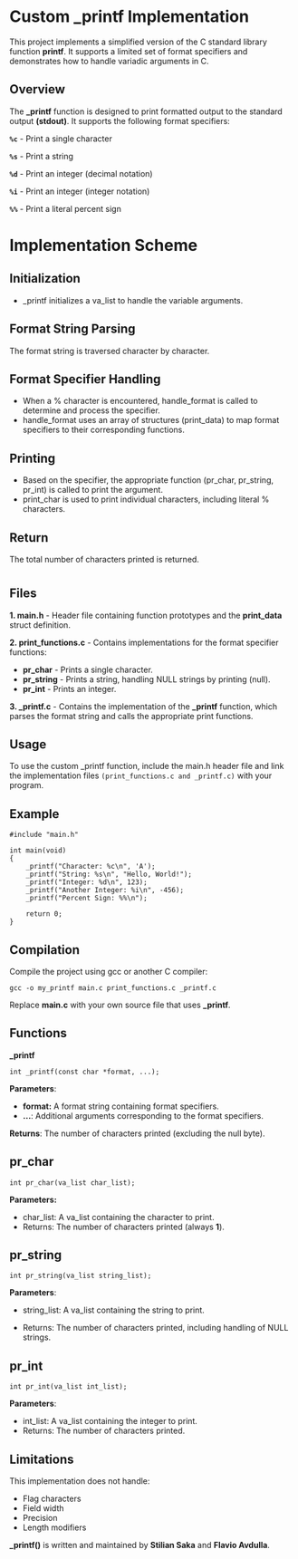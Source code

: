 # Custom _printf Implementation

This project implements a simplified version of the C standard library function **printf**. It supports a limited set of format specifiers and demonstrates how to handle variadic arguments in C.

## Overview

The **_printf** function is designed to print formatted output to the standard output **(stdout)**. It supports the following format specifiers:

**`%c`** - Print a single character

**`%s`** - Print a string

**`%d`** - Print an integer (decimal notation)

**`%i`** - Print an integer (integer notation)

**`%%`** - Print a literal percent sign

# Implementation Scheme

## Initialization
- _printf initializes a va_list to handle the variable arguments.

## Format String Parsing

The format string is traversed character by character.

## Format Specifier Handling

- When a % character is encountered, handle_format is called to determine and process the specifier.
- handle_format uses an array of structures (print_data) to map format specifiers to their corresponding functions.

## Printing

- Based on the specifier, the appropriate function (pr_char, pr_string, pr_int) is called to print the argument.
- print_char is used to print individual characters, including literal % characters.

## Return

The total number of characters printed is returned.

#
#

## Files

**1. main.h** - Header file containing function prototypes and the **print_data** struct definition.

**2. print_functions.c** - Contains implementations for the format specifier functions:

- **pr_char** - Prints a single character.
- **pr_string** - Prints a string, handling NULL strings by printing (null).
- **pr_int** - Prints an integer.

**3. _printf.c** - Contains the implementation of the **_printf** function, which parses the format string and calls the appropriate print functions.

## Usage

To use the custom _printf function, include the main.h header file and link the implementation files `(print_functions.c and _printf.c)` with your program.

## Example

```
#include "main.h"

int main(void)
{
    _printf("Character: %c\n", 'A');
    _printf("String: %s\n", "Hello, World!");
    _printf("Integer: %d\n", 123);
    _printf("Another Integer: %i\n", -456);
    _printf("Percent Sign: %%\n");

    return 0;
}
```
## Compilation

Compile the project using gcc or another C compiler:

```
gcc -o my_printf main.c print_functions.c _printf.c
```
Replace **main.c** with your own source file that uses **_printf**.


## Functions

**_printf**

```
int _printf(const char *format, ...);
```
**Parameters**:

- **format:** A format string containing format specifiers.
- **...**: Additional arguments corresponding to the format specifiers.

**Returns**: The number of characters printed (excluding the null byte).

## pr_char
```
int pr_char(va_list char_list);
```
**Parameters:**

- char_list: A va_list containing the character to print.
- Returns: The number of characters printed (always **1**).

## pr_string

`int pr_string(va_list string_list);`

**Parameters**:

- string_list: A va_list containing the string to print.

- Returns: The number of characters printed, including handling of NULL strings.

## pr_int

```
int pr_int(va_list int_list);
```
**Parameters**:

- int_list: A va_list containing the integer to print.
- Returns: The number of characters printed.

## Limitations
This implementation does not handle:
- Flag characters
- Field width
- Precision
- Length modifiers

**_printf()** is written and maintained by **Stilian Saka** and **Flavio Avdulla**.
